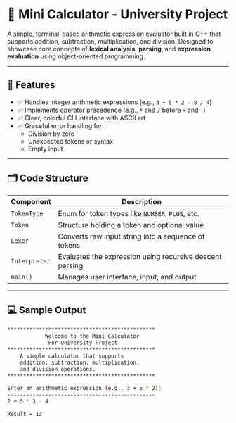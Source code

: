 # 🧮 Mini Calculator - University Project

A simple, terminal-based arithmetic expression evaluator built in C++ that supports addition, subtraction, multiplication, and division. Designed to showcase core concepts of **lexical analysis**, **parsing**, and **expression evaluation** using object-oriented programming.

---

## 📌 Features

- ✅ Handles integer arithmetic expressions (e.g., `3 + 5 * 2 - 8 / 4`)
- ✅ Implements operator precedence (e.g., `*` and `/` before `+` and `-`)
- ✅ Clear, colorful CLI interface with ASCII art
- ✅ Graceful error handling for:
  - Division by zero
  - Unexpected tokens or syntax
  - Empty input

---

## 🗂️ Code Structure

| Component      | Description |
|----------------|-------------|
| `TokenType`    | Enum for token types like `NUMBER`, `PLUS`, etc. |
| `Token`        | Structure holding a token and optional value |
| `Lexer`        | Converts raw input string into a sequence of tokens |
| `Interpreter`  | Evaluates the expression using recursive descent parsing |
| `main()`       | Manages user interface, input, and output |

---

## 💻 Sample Output

```bash
***********************************************
            Welcome to the Mini Calculator     
             For University Project           
***********************************************
    A simple calculator that supports         
    addition, subtraction, multiplication,    
    and division operations.                  
***********************************************

Enter an arithmetic expression (e.g., 3 + 5 * 2):
-----------------------------------------------
2 + 5 * 3 - 4

Result = 13
